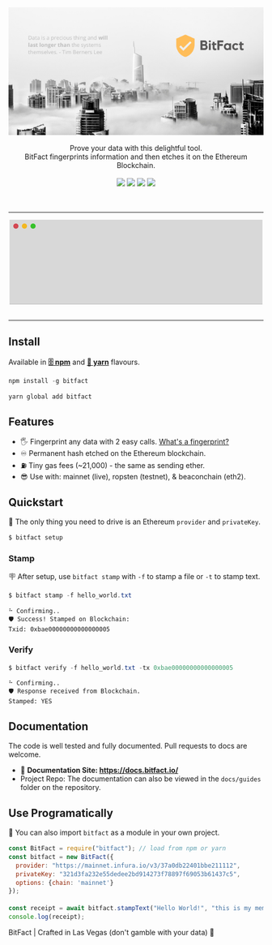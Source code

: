 <p align="center">
<img src="https://raw.githubusercontent.com/zachalam/BitFact/master/readme/header.png" alt="BitFact Header Image" title="BitFact" align="center" />
<br /><br />
Prove your data with this delightful tool. 
<br />
BitFact fingerprints information and then etches it on the Ethereum Blockchain.
<br /><br />
<img src="https://img.shields.io/github/issues/zachalam/BitFact" />
<img src="https://img.shields.io/github/license/zachalam/BitFact" />
<img src="https://img.shields.io/npm/v/bitfact" />
<img src="https://img.shields.io/bundlephobia/minzip/bitfact" />
<br /><br /><br />
</p>

___

<p align="center">
<img src="https://raw.githubusercontent.com/zachalam/BitFact/master/docs/images/bitfact_cli.gif" alt="BitFact in action demo" align="center" />
<br /><br />
</p>

---

## Install
Available in **[🗄️ npm](https://www.npmjs.com/package/bitfact)** and **[🧶 yarn](https://yarnpkg.com/package/bitfact)** flavours.
```java
npm install -g bitfact
```
```java
yarn global add bitfact
```

## Features
- 🖐️ Fingerprint any data with 2 easy calls. [What's a fingerprint?](https://en.wikipedia.org/wiki/Fingerprint_(computing))
- ♾️ Permanent hash etched on the Ethereum blockchain.
- ⛽ Tiny gas fees (~21,000) - the same as sending ether.
- 😎 Use with: mainnet (live), ropsten (testnet), & beaconchain (eth2).

## Quickstart
🚗 The only thing you need to drive is an Ethereum `provider` and `privateKey`. 
```java
$ bitfact setup
```
### Stamp
🪧 After setup, use `bitfact stamp` with `-f` to stamp a file or `-t` to stamp text.
```java
$ bitfact stamp -f hello_world.txt
```
```
⠓ Confirming..
🛡️ Success! Stamped on Blockchain:
Txid: 0xbae00000000000000005
```
### Verify
```java
$ bitfact verify -f hello_world.txt -tx 0xbae00000000000000005
```
```
⠓ Confirming..
🛡️ Response received from Blockchain.
Stamped: YES
```

## Documentation
The code is well tested and fully documented. Pull requests to docs are welcome.
- 📗 **Documentation Site: https://docs.bitfact.io/**
- Project Repo: The documentation can also be viewed in the `docs/guides` folder on the repository.

## Use Programatically
📜 You can also import `bitfact` as a module in your own project.
```javascript
const BitFact = require("bitfact"); // load from npm or yarn
const bitfact = new BitFact({ 
  provider: "https://mainnet.infura.io/v3/37a0db22401bbe211112",
  privateKey: "321d3fa232e55dedee2bd914273f78897f69053b61437c5",
  options: {chain: 'mainnet'}
});

const receipt = await bitfact.stampText("Hello World!", "this is my memo");
console.log(receipt);

```

BitFact | Crafted in Las Vegas (don't gamble with your data) 🎰
